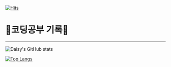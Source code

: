 [![Hits](https://hits.seeyoufarm.com/api/count/incr/badge.svg?url=https%3A%2F%2Fgithub.com%2Fdaisy6365&count_bg=%238679D1&title_bg=%23A4A6FF&icon=&icon_color=%23E7E7E7&title=hits&edge_flat=false)](https://hits.seeyoufarm.com)

# 🌱코딩공부 기록🌱
---
![Daisy's GitHub stats](https://github-readme-stats.vercel.app/api?username=daisy6365&show_icons=true&theme=material-palenight)

[![Top Langs](https://github-readme-stats.vercel.app/api/top-langs/?username=daisy6365&layout=compact&theme=material-palenight)](https://github.com/anuraghazra/github-readme-stats)

<!--(https://github-readme-stats.vercel.app/api/top-langs/?username=daisy6365ID&show_icons=true&hide_border=true&title_color=004386&icon_color=004386&layout=compact)](https://github.com/daisy6365)-->

<!--
**daisy6365/daisy6365** is a ✨ _special_ ✨ repository because its `README.md` (this file) appears on your GitHub profile.

